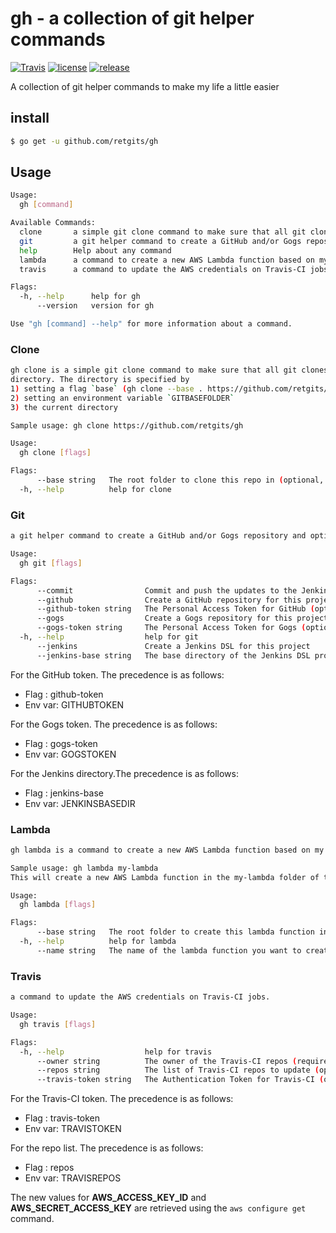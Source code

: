 # gh - a collection of git helper commands

[![Travis](https://img.shields.io/travis/retgits/gh.svg?style=flat-square)](https://travis-ci.org/retgits/gh)
[![license](https://img.shields.io/github/license/retgits/gh.svg?style=flat-square)](https://github.com/retgits/gh/blob/master/LICENSE)
[![release](https://img.shields.io/github/release/retgits/gh.svg?style=flat-square)](https://github.com/retgits/gh/releases)

A collection of git helper commands to make my life a little easier

## install

```bash
$ go get -u github.com/retgits/gh
```

## Usage

```bash
Usage:
  gh [command]

Available Commands:
  clone       a simple git clone command to make sure that all git clones end up in a specified directory.
  git         a git helper command to create a GitHub and/or Gogs repository and optionally a Jenkins job as well.
  help        Help about any command
  lambda      a command to create a new AWS Lambda function based on my personal templates in the current folder.
  travis      a command to update the AWS credentials on Travis-CI jobs.

Flags:
  -h, --help      help for gh
      --version   version for gh

Use "gh [command] --help" for more information about a command.
```

### Clone

```bash
gh clone is a simple git clone command to make sure that all git clones end up in a specified
directory. The directory is specified by
1) setting a flag `base` (gh clone --base . https://github.com/retgits/gh)
2) setting an environment variable `GITBASEFOLDER`
3) the current directory

Sample usage: gh clone https://github.com/retgits/gh

Usage:
  gh clone [flags]

Flags:
      --base string   The root folder to clone this repo in (optional, unless $GITBASEFOLDER is set)
  -h, --help          help for clone
```

### Git

```bash
a git helper command to create a GitHub and/or Gogs repository and optionally a Jenkins job as well.

Usage:
  gh git [flags]

Flags:
      --commit                Commit and push the updates to the Jenkins DSL project
      --github                Create a GitHub repository for this project
      --github-token string   The Personal Access Token for GitHub (optional)
      --gogs                  Create a Gogs repository for this project
      --gogs-token string     The Personal Access Token for Gogs (optional)
  -h, --help                  help for git
      --jenkins               Create a Jenkins DSL for this project
      --jenkins-base string   The base directory of the Jenkins DSL project (optional)
```

For the GitHub token. The precedence is as follows:

* Flag   : github-token
* Env var: GITHUBTOKEN

For the Gogs token. The precedence is as follows:

* Flag   : gogs-token
* Env var: GOGSTOKEN

For the Jenkins directory.The precedence is as follows:

* Flag   : jenkins-base
* Env var: JENKINSBASEDIR

### Lambda

```bash
gh lambda is a command to create a new AWS Lambda function based on my personal templates in the current folder

Sample usage: gh lambda my-lambda
This will create a new AWS Lambda function in the my-lambda folder of this directory

Usage:
  gh lambda [flags]

Flags:
      --base string   The root folder to create this lambda function in (optional, will default to current folder)
  -h, --help          help for lambda
      --name string   The name of the lambda function you want to create (required)
```

### Travis

```bash
a command to update the AWS credentials on Travis-CI jobs.

Usage:
  gh travis [flags]

Flags:
  -h, --help                  help for travis
      --owner string          The owner of the Travis-CI repos (required)
      --repos string          The list of Travis-CI repos to update (optional, must be a comma separated list)
      --travis-token string   The Authentication Token for Travis-CI (optional)
```

For the Travis-CI token. The precedence is as follows:

* Flag   : travis-token
* Env var: TRAVISTOKEN

For the repo list. The precedence is as follows:

* Flag   : repos
* Env var: TRAVISREPOS

The new values for **AWS_ACCESS_KEY_ID** and **AWS_SECRET_ACCESS_KEY** are retrieved using the `aws configure get` command.